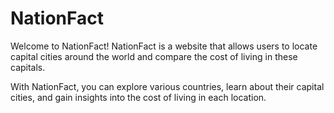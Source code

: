 # NationFact

Welcome to NationFact! NationFact is a website that allows users to locate capital cities around the world and compare the cost of living in these capitals. 

With NationFact, you can explore various countries, learn about their capital cities, and gain insights into the cost of living in each location.
